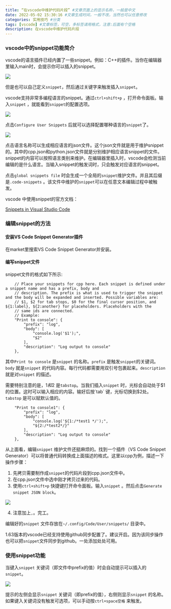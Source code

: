 ```yaml
---
title: “在vscode中维护代码片段” #文章页面上的显示名称，一般是中文
date: 2022-05-02 15:30:16 #文章生成时间，一般不改，当然也可以任意修改
categories: 实用技巧 #分类
tags: [vscode] #文章标签，可空，多标签请用格式，注意:后面有个空格
description: 在vscode中维护代码片段
---
```




### vscode中的snippet功能简介

vscode的语言插件已经内置了一些snippet。例如：C++的插件。当你在编辑器里输入main时，会提示你可以插入的snippet。

![](https://gitee.com/shoufei/blog_images/raw/master/20220116172727.png)

但是也可以自己定义`snippet`，然后通过关键字来触发插入`snippet`。

vscode支持非常多编程语言的snippet。通过`ctrl+shift+p` ，打开命令面板。输入`snippet` ，就能看到`snippet`的配置选项。 

![](https://gitee.com/shoufei/blog_images/raw/master/20220116173221.png)



点击`Configure User Snippets` 后就可以选择配置哪种语言的`snippet`了。

![](https://gitee.com/shoufei/blog_images/raw/master/20220116173530.png)

点击语言名称可以生成相应语言的json文件。这个json文件就是用于维护snippet的。其中的cpp.json和python.json文件就是分别维护相应语言snippet的文件。snippet的内容可以按照语言类别来维护。在编辑器里插入时，vscode会检测当前编辑的是什么语言。当输入snippet的触发词时，只会触发对应语言的snippet。



点击`global snippets file` 时会生成一个全局的`snippet`维护文件。并且其后缀是`.code-snippets` 。该文件中维护的`snippet`可以在任意文本编辑过程中被触发。



vscode 中使用snippet的官方文档：

[Snippets in Visual Studio Code](https://code.visualstudio.com/docs/editor/userdefinedsnippets)



### 编辑snippet的方法

#### 安装VS Code Snippet Generator插件

在market里搜索VS Code Snippet Generator并安装。



#### 编写snippet文件

snippet文件的格式如下所示:

```
	// Place your snippets for cpp here. Each snippet is defined under a snippet name and has a prefix, body and 
	// description. The prefix is what is used to trigger the snippet and the body will be expanded and inserted. Possible variables are:
	// $1, $2 for tab stops, $0 for the final cursor position, and ${1:label}, ${2:another} for placeholders. Placeholders with the 
	// same ids are connected.
	// Example:
	"Print to console": {
		"prefix": "log",
		"body": [
			"console.log('$1');",
			"$2"
		],
		"description": "Log output to console"
	},
```

其中`Print to console` 是`snippet` 的名称。`prefix` 是触发`snippet`的关键词。`body` 就是`snippet` 的代码内容。每行代码都需要用双引号包裹起来。`description` 就是对`snippet` 的描述。

需要特别注意的是，$1和$2 是`tabstop`。当我们插入`snippet` 时，光标会自动处于$1的位置。这时可以输入相应的内容。输好后按`tab` 键，光标切换到$2处。`tabstop` 是可以赋默认值的。

```
	"Print to console1": {
		"prefix": "log",
		"body": [
			"console.log('${1:/*test1 */');",
			"${2:/*test2*/}"
		],
		"description": "Log output to console"
	},
```



从上面看，编辑`snippet` 维护文件还挺麻烦的。找到一个插件（VS Code Snippet Generator）可以将普通代码转换成上面描述的格式。这里以cpp为例，描述一下操作步骤：

1. 先拷贝需要制作成`snippet`的代码片段到cpp.json文件中。
2. 在cpp.json文件中选中刚才拷贝过来的代码。
3. 使用`ctrl+shift+p` 快捷键打开命令面板。输入`snippet` 。然后点击`Generate snippet JSON block`。

![](https://gitee.com/shoufei/blog_images/raw/master/20220116195217.png)

4. 注意加上`,`。完工。 



编辑好的`snippet` 文件存放在`~/.config/Code/User/snippets/` 目录中。

1.63版本的vscode已经支持使用github同步配置了。建议开启。因为该同步操作也可以把`snippet`文件同步到github。一处添加处处可用。

### 使用snippet功能

当键入`snippet` 关键词（即文件中prefix的值）时会自动提示可以插入的`snippet`。

![](https://gitee.com/shoufei/blog_images/raw/master/20220116200948.png)

提示的左侧会显示`snippet` 关键词（即prefix的值），右侧则显示`snippet` 的名称。如果键入关键词没有触发可选项，可以手动按`ctrl+space空格` 来触发。

